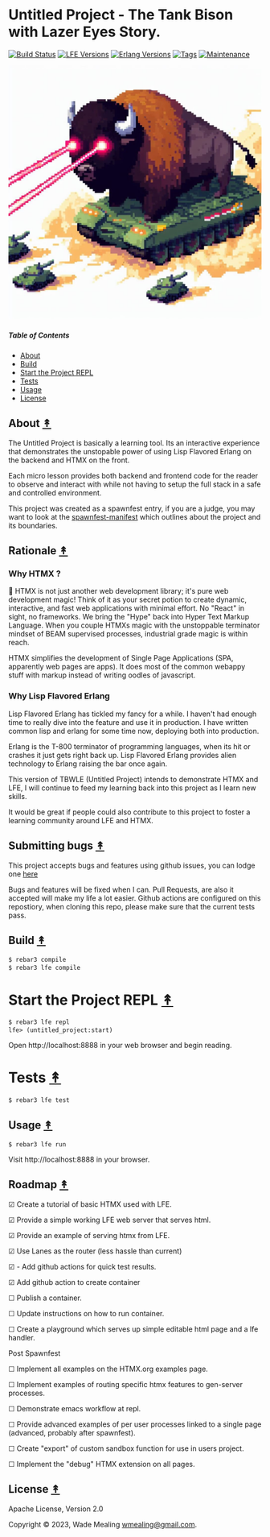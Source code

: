 # Untitled Project - The Tank Bison with Lazer Eyes Story.

[![Build Status][gh-actions-badge]][gh-actions]
[![LFE Versions][lfe badge]][lfe]
[![Erlang Versions][erlang badge]][version]
[![Tags][github tags badge]][github tags]
[![Maintenance](https://img.shields.io/badge/Maintained%3F-yes-green.svg)](https://github.com/spawnfest/UntitledProject/graphs/commit-activity)


[![Project Logo][logo]][logo-large]


##### Table of Contents

* [About](#about-)
* [Build](#build-)
* [Start the Project REPL](#start-the-repl-)
* [Tests](#tests-)
* [Usage](#usage-)
* [License](#license-)

## About [&#x219F;](#table-of-contents)

The Untitled Project is basically a learning tool.  Its an interactive experience that demonstrates the
unstopable power of using Lisp Flavored Erlang on the backend and HTMX on the front.


Each micro lesson provides both backend and frontend code for the reader to observe and interact with while
not having to setup the full stack in a safe and controlled environment.

This project was created as a spawnfest entry, if you are a judge, you may want to look at the <a href="./spawnfest-manifest.md">spawnfest-manifest</a> which outlines about the project and its boundaries.

## Rationale [&#x219F;](#table-of-contents)


### Why HTMX ?


🚀 HTMX is not just another web development library; it's pure web development magic! Think of it as your secret potion to create dynamic, interactive, and fast web applications with minimal effort.   No "React" in sight, no frameworks.  We bring the "Hype" back into Hyper Text Markup Language.  When you couple HTMXs magic with the unstoppable terminator mindset of BEAM supervised processes, industrial grade magic is within reach.


HTMX simplifies the development of Single Page Applications (SPA, apparently web pages are apps).  It does most of 
the common webappy stuff with markup instead of writing oodles of javascript.


### Why Lisp Flavored Erlang

Lisp Flavored Erlang has tickled my fancy for a while.  I haven't had enough time to really dive into
the feature and use it in production.  I have written common lisp and erlang for some time now, deploying
both into production.

Erlang is the T-800 terminator of programming languages, when its hit or crashes it just gets right back up.  Lisp
Flavored Erlang provides alien technology to Erlang raising the bar once again.

This version of TBWLE (Untitled Project) intends to demonstrate HTMX and LFE, I will continue to feed my learning
back into this project as I learn new skills.

It would be great if people could also contribute to this project to foster a learning community around LFE and HTMX.

## Submitting bugs [&#x219F;](#table-of-contents)

This project accepts bugs and features using github issues, you can lodge one <a href="https://github.com/spawnfest/UntitledProject/issues"> here </a>

Bugs and features will be fixed when I can.  Pull Requests, are also it accepted will make my life a lot easier. Github
actions are configured on this repostiory, when cloning this repo, please make sure that the current tests pass.

## Build [&#x219F;](#table-of-contents)

```shell
$ rebar3 compile
$ rebar3 lfe compile
```

# Start the Project REPL [&#x219F;](#table-of-contents)

```shell
$ rebar3 lfe repl
lfe> (untitled_project:start)
```

Open http://localhost:8888 in your web browser and begin reading.

# Tests [&#x219F;](#table-of-contents)

```shell
$ rebar3 lfe test
```

## Usage [&#x219F;](#table-of-contents)

```shell
$ rebar3 lfe run
```

Visit http://localhost:8888 in your browser.

## Roadmap [&#x219F;](#roadmap)

☑ Create a tutorial of basic HTMX used with LFE.


☑ Provide a simple working LFE web server that serves html.

☑ Provide an example of serving htmx from LFE.

☑ Use Lanes as the router (less hassle than current)

☑ - Add github actions for quick test results.

☑ Add github action to create container

☐ Publish a container.

☐ Update instructions on how to run container. 

☐ Create a playground which serves up simple editable html page and a lfe handler.

Post Spawnfest

☐ Implement all examples on the <a hre="https://htmx.org/examples/"> HTMX.org examples </a> page.

☐ Implement examples of routing specific htmx features to gen-server processes.

☐ Demonstrate emacs workflow at repl.

☐ Provide advanced examples of per user processes linked to a single page (advanced, probably after spawnfest).

☐ Create "export" of custom sandbox function for use in users project.

☐ Implement the "debug" HTMX extension on all pages.



## License [&#x219F;](#table-of-contents)

Apache License, Version 2.0

Copyright © 2023, Wade Mealing <wmealing@gmail.com>.

<!-- Named page links below: /-->

[logo]: https://github.com/spawnfest/UntitledProject/blob/main/priv/images/lazer-bison.jpeg
[logo-large]: https://github.com/spawnfest/UntitledProject/blob/main/priv/images/lazer-bison.jpeg
[github]: https://github.com/spawnfest/UntitledProject
[gh-actions-badge]: https://github.com/spawnfest/UntitledProject/workflows/build/badge.svg
[gh-actions]: https://github.com/spawnfest/UntitledProject/actions?query=workflow%3Abuild+
[lfe]: https://github.com/lfe/lfe
[lfe badge]: https://img.shields.io/badge/lfe-2.1-blue.svg
[erlang badge]: https://img.shields.io/badge/erlang-26-blue.svg
[version]: https://github.com/spawnfest/UntitledProject/blob/master/.github/workflows/cicd.yml
[github tags]: https://github.com/spawnfest/UntitledProject/tags
[github tags badge]: https://img.shields.io/github/tag/spawnfest/untitled-project.svg
[github downloads]: https://img.shields.io/github/downloads/ORG/untitled-project/total.svg
